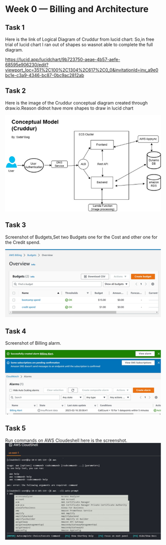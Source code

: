 # Week 0 — Billing and Architecture

## Task 1

Here is the link of Logical Diagram of Cruddur from lucid chart:
So,in free trial of lucid chart I ran out of shapes so wasnot able to complete the full diagram.

https://lucid.app/lucidchart/9b723750-aeae-4b57-aefe-68595e906230/edit?viewport_loc=351%2C100%2C1304%2C617%2C0_0&invitationId=inv_a9e0bc1e-c3a9-4346-bc87-0bc9ac2812ab


## Task 2

Here is the image of the Cruddur conceptual diagram created through draw.io.Reason didnot have more shapes to draw in lucid chart

![Conceptual Diagram](week0_images/ConceptualDiagram.jpg)


## Task 3
Screenshot of Budgets,Set two Budgets one for the Cost and other one for the Credit spend.

![Budget](week0_images/2BudgetSet.jpg)

## Task 4
Screenshot of Billing alarm.

![Billing alert](week0_images/BillingAlarm.jpg)

## Task 5

Run commands on AWS Cloudeshell here is the screenshot.
![CloudShell](week0_images/CloudshellRun.jpg)

